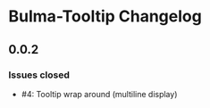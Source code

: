 # Bulma-Tooltip Changelog

## 0.0.2

### Issues closed

* #4: Tooltip wrap around (multiline display)
